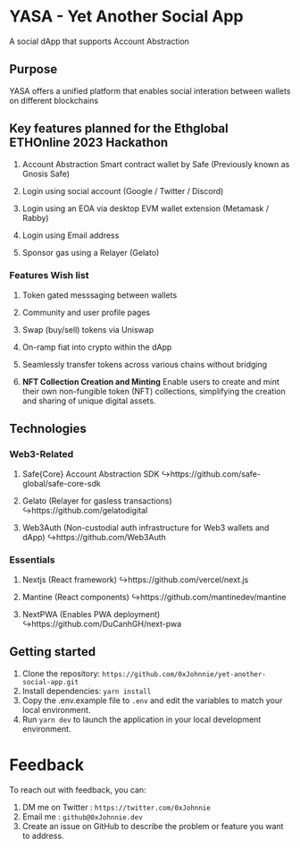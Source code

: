 # YASA - Yet Another Social App

A social dApp that supports Account Abstraction

## Purpose

YASA offers a unified platform that enables social interation between wallets on different blockchains

## Key features planned for the Ethglobal ETHOnline 2023 Hackathon

1. Account Abstraction Smart contract wallet by Safe (Previously known as Gnosis Safe)

2. Login using social account (Google / Twitter / Discord)

3. Login using an EOA via desktop EVM wallet extension (Metamask / Rabby)

4. Login using Email address

5. Sponsor gas using a Relayer (Gelato)

### Features Wish list

1. Token gated messsaging between wallets

2. Community and user profile pages

3. Swap (buy/sell) tokens via Uniswap

4. On-ramp fiat into crypto within the dApp

5. Seamlessly transfer tokens across various chains without bridging

6. **NFT Collection Creation and Minting**
   Enable users to create and mint their own non-fungible token (NFT) collections, simplifying the creation and sharing of unique digital assets.

## Technologies

### Web3-Related

1. Safe{Core} Account Abstraction SDK
   ↪️https://github.com/safe-global/safe-core-sdk

2. Gelato (Relayer for gasless transactions)
   ↪️https://github.com/gelatodigital

3. Web3Auth (Non-custodial auth infrastructure for Web3 wallets and dApp)
   ↪️https://github.com/Web3Auth

### Essentials

1. Nextjs (React framework)
   ↪️https://github.com/vercel/next.js

2. Mantine (React components)
   ↪️https://github.com/mantinedev/mantine

3. NextPWA (Enables PWA deployment)
   ↪️https://github.com/DuCanhGH/next-pwa

## Getting started

1. Clone the repository: `https://github.com/0xJohnnie/yet-another-social-app.git`
2. Install dependencies: `yarn install`
3. Copy the .env.example file to `.env` and edit the variables to match your local environment.
4. Run `yarn dev` to launch the application in your local development environment.

# Feedback

To reach out with feedback, you can:

1. DM me on Twitter : `https://twitter.com/0xJohnnie`
2. Email me : `github@0xJohnnie.dev`
3. Create an issue on GitHub to describe the problem or feature you want to address.
